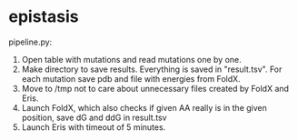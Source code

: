 # epistasis

pipeline.py:
1) Open table with mutations and read mutations one by one.
2) Make directory to save results. Everything is saved in "result.tsv". For each mutation save pdb and file with energies from FoldX.
3) Move to /tmp not to care about unnecessary files created by FoldX and Eris.
4) Launch FoldX, which also checks if given AA really is in the given position, save dG and ddG in result.tsv
5) Launch Eris with timeout of 5 minutes.
